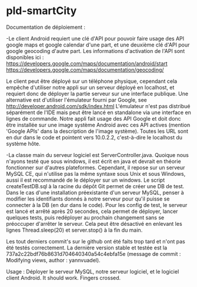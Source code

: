 # pld-smartCity

Documentation de déploiement :

-Le client Android requiert une clé d'API pour pouvoir faire usage des API google maps et google calendar d'une part, et une deuxième clé d'API pour google geocoding d'autre part.
Les informations d'activation de l'API sont disponibles ici :
https://developers.google.com/maps/documentation/android/start
https://developers.google.com/maps/documentation/geocoding/

Le client peut être déployé sur un téléphone physique, cependant cela empêche d'utiliser notre appli sur un serveur déployé en localhost, et requiert donc de déployer la partie serveur sur une interface publique.
Une alternative est d'utiliser l'émulateur fourni par Google, see http://developer.android.com/sdk/index.html 
L'émulateur n'est pas distribué séparément de l'IDE mais peut être lancé en standalone via une interface en lignes de commande.
Notre appli fait usage des API Google et doit donc être installée sur une image système Android avec ces API actives (mention 'Google APIs' dans la description de l'image système). 
Toutes les URL sont en dur dans le code et pointent vers 10.0.2.2, c'est-à-dire le localhost du système hôte.


-La classe main du serveur logiciel est ServerController.java. Quoique nous n'ayons testé que sous windows, il est écrit en java et devrait en théorie fonctionner sur d'autres plateformes.
Cependant, il repose sur un serveur MySQL CE, qui n'utilise pas la même syntaxe sous Unix et sous Windows, aussi il est recommandé de le déployer sur un windows. 
Le script createTestDB.sql à la racine du dépôt Git permet de créer une DB de test.
Dans le cas d'une installation préexistante d'un serveur MySQL, penser à modifier les identifiants donnés à notre serveur pour qu'il puisse se connecter à la DB (en dur dans le code).
Pour les config de test, le serveur est lancé et arrêté après 20 secondes, cela permet de déployer, lancer quelques tests, puis redéployer au prochain changement sans se préoccuper d'arrêter le serveur. Cela peut être désactivé en enlevant les lignes Thread.sleep(20) et server.stop() à la fin du main.

Les tout derniers commit's sur le github ont été faits trop tard et n'ont pas été testés correctement. La dernière version stable et testée est la 737a2c22bdf76b8631d704640340a54c4ebfa15e (message de commit : Modifying views, author : yannvuadel).

Usage : 
Déployer le serveur MySQL, notre serveur logiciel, et le logiciel client Android. It should work. Fingers crossed.